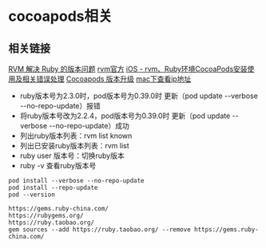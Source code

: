 
# cocoapods相关

## 相关链接
[RVM 解决 Ruby 的版本问题](http://www.cnblogs.com/Ray-liang/p/5012637.html)
[rvm官方](https://rvm.io/)
[iOS - rvm、Ruby环境CocoaPods安装使用及相关错误处理](http://www.jianshu.com/p/a7cbae01ad6c)
[Cocoapods 版本升级](http://www.jianshu.com/p/82a6d6c7b000)
[mac下查看ip地址](http://jingyan.baidu.com/article/d5c4b52bcf0408da560dc502.html)


* ruby版本号为2.3.0时，pod版本号为0.39.0时 更新（pod update --verbose --no-repo-update）报错  
* 将ruby版本号改为2.2.4，pod版本号为0.39.0时 更新（pod update --verbose --no-repo-update）成功
* 列出ruby版本列表：rvm list known
* 列出已安装ruby版本列表：rvm list
* ruby user 版本号：切换ruby版本
* ruby -v 查看ruby版本号


```
pod install --verbose --no-repo-update
pod install --repo-update
pod --version
```

```
https://gems.ruby-china.com/
https://rubygems.org/
https://ruby.taobao.org/
gem sources --add https://ruby.taobao.org/ --remove https://gems.ruby-china.com/
```
